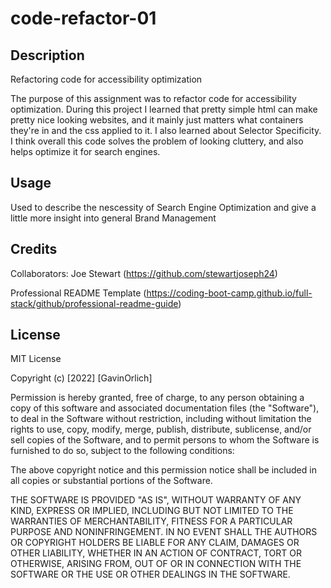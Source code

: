 # code-refactor-01

## Description

Refactoring code for accessibility optimization

The purpose of this assignment was to refactor code for accessibility optimization. During this project I learned that pretty simple html can make pretty nice looking websites, and it mainly just matters what containers they're in and the css applied to it. I also learned about Selector Specificity. I think overall this code solves the problem of looking cluttery, and also helps optimize it for search engines.

## Usage

Used to describe the nescessity of Search Engine Optimization and give a little more insight into general Brand Management

## Credits

Collaborators:
Joe Stewart (https://github.com/stewartjoseph24)

Professional README Template (https://coding-boot-camp.github.io/full-stack/github/professional-readme-guide)

## License

MIT License

Copyright (c) [2022] [GavinOrlich]

Permission is hereby granted, free of charge, to any person obtaining a copy
of this software and associated documentation files (the "Software"), to deal
in the Software without restriction, including without limitation the rights
to use, copy, modify, merge, publish, distribute, sublicense, and/or sell
copies of the Software, and to permit persons to whom the Software is
furnished to do so, subject to the following conditions:

The above copyright notice and this permission notice shall be included in all
copies or substantial portions of the Software.

THE SOFTWARE IS PROVIDED "AS IS", WITHOUT WARRANTY OF ANY KIND, EXPRESS OR
IMPLIED, INCLUDING BUT NOT LIMITED TO THE WARRANTIES OF MERCHANTABILITY,
FITNESS FOR A PARTICULAR PURPOSE AND NONINFRINGEMENT. IN NO EVENT SHALL THE
AUTHORS OR COPYRIGHT HOLDERS BE LIABLE FOR ANY CLAIM, DAMAGES OR OTHER
LIABILITY, WHETHER IN AN ACTION OF CONTRACT, TORT OR OTHERWISE, ARISING FROM,
OUT OF OR IN CONNECTION WITH THE SOFTWARE OR THE USE OR OTHER DEALINGS IN THE
SOFTWARE.